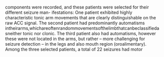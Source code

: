 components were recorded, and these patients were selected for their different seizure man-
ifestations: One patient exhibited highly characteristic tonic arm movements that are clearly
distinguishable on the raw ACC signal. The second patient had predominantly automatisms
intheirarms,whichareoftenrandommovementsofthelimbthatcanbeclassifiedasneither
tonic nor clonic. The third patient also had automatisms, however these were not located in
the arms, but rather – more challenging for seizure detection – in the legs and also mouth
region (oroalimentary). Among the three selected patients, a total of 22 seizures had motor